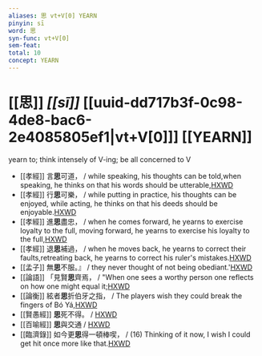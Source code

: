 ```yaml
---
aliases: 思 vt+V[0] YEARN
pinyin: sī
word: 思
syn-func: vt+V[0]
sem-feat: 
total: 10
concept: YEARN 
---
```

# [[思]] *[[sī]]*  [[uuid-dd717b3f-0c98-4de8-bac6-2e4085805ef1|vt+V[0]]] [[YEARN]]
yearn to; think intensely of V-ing; be all concerned to V
 - [[孝經]] 言**思**可道， / while speaking, his thoughts can be told,when speaking, he thinks on that his words should be utterable,[HXWD](https://hxwd.org/textview.html?location=KR1f0001_tls_009-1a.47)
 - [[孝經]] 行**思**可樂， / while putting in practice, his thoughts can be enjoyed, while acting, he thinks on that his deeds should be enjoyable.[HXWD](https://hxwd.org/textview.html?location=KR1f0001_tls_009-1a.48)
 - [[孝經]] 進**思**盡忠， / when he comes forward, he yearns to exercise loyalty to the full, moving forward, he yearns to exercise his loyalty to the full,[HXWD](https://hxwd.org/textview.html?location=KR1f0001_tls_017-1a.5)
 - [[孝經]] 退**思**補過， / when he moves back, he yearns to correct their faults,retreating back, he yearns to correct his ruler's mistakes.[HXWD](https://hxwd.org/textview.html?location=KR1f0001_tls_017-1a.6)
 - [[孟子]] 無**思**不服。』 / they never thought of not being obediant.'[HXWD](https://hxwd.org/textview.html?location=KR1h0001_tls_003-35a.18)
 - [[論語]] 「見賢**思**齊焉， / "When one sees a worthy person one reflects on how one might equal it;[HXWD](https://hxwd.org/textview.html?location=KR1h0004_tls_004-18a.3)
 - [[論衡]] 絃者**思**折伯牙之指， / The players wish they could break the fingers of Bó Yá,[HXWD](https://hxwd.org/textview.html?location=KR3j0080_tls_002-7a.10)
 - [[賢愚經]] **思**死不得。 / [HXWD](https://hxwd.org/textview.html?location=KR6b0059_T_005-0384a.14)
 - [[百喻經]] **思**與交通 / [HXWD](https://hxwd.org/textview.html?location=KR6b0066_T_004-0555a.5)
 - [[臨濟錄]] 如今更**思**得一頓棒喫， / (16) Thinking of it now, I wish I could get hit once more like that.[HXWD](https://hxwd.org/textview.html?location=KR6q0053_T_001-0496c.95)